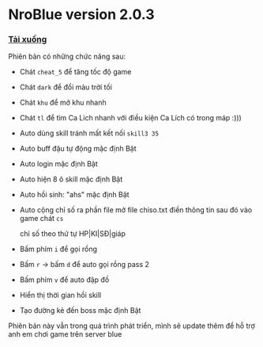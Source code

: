 # NroBlue version 2.0.3
### [Tải xuống](https://github.com/DauDau432/NroBlue/blob/main/Mod%20NroBlue.zip?raw=true)

Phiên bản có những chức năng sau:
- Chát `cheat_5` để tăng tốc độ game 
- Chát `dark` để đổi màu trời tối
- Chát `khu` để mở khu nhanh
- Chát `tl` để tìm Ca Lich nhanh với điều kiện Ca Lích có trong máp :))) 
- Auto dùng skill tránh mất kết nối `skill3 35`
- Auto buff đậu tự động mặc định Bật
- Auto login mặc định Bật
- Auto hiện 8 ô skill mặc định Bật
- Auto hồi sinh: "ahs" mặc định Bật
- Auto cộng chỉ số ra phần file mở file chiso.txt điền thông tin sau đó vào game chát `cs`

  chỉ số theo thứ tự  HP|KI|SĐ|giáp 
- Bấm phím `i` để gọi rồng  
- Bấm `r` -> bấm `d` để auto gọi rồng pass 2   
- Bấm phím `v` để auto đập đồ   
- Hiển thị thời gian hồi skill
- Tạo đường kẻ đến boss mặc định Bật

Phiên bản này vẫn trong quá trình phát triển, mình sẽ update thêm để hỗ trợ anh em chơi game trên server blue

